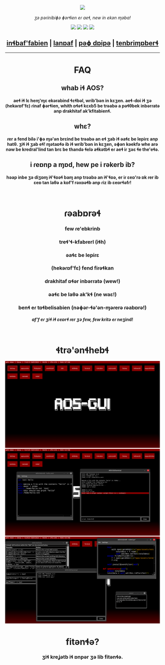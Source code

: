 
<p align="center">
    <picture>
        <source media="(prefers-color-scheme: dark)" srcset="../resources/images/aosgui-white.png">
        <source media="(prefers-color-scheme: light)" srcset="../resources/images/aosgui-dark.png">
        <img src="../resources/images/aosgui-dark.png">
    </picture>
</p>
<p align="center">
    <i>ʒə pəɾinibiɸə ɸərɬien eɾ aeɬ, new in ekən ɱəba!</i>
</p>
<p align="center">
    <img src="https://img.shields.io/github/v/release/AOS-GUI/AOS-GUI">
    <img src="https://img.shields.io/github/stars/nanobot567/AOS-GUI?color=darkred&label=stars&logo=github&style=flat">
    <img src="https://img.shields.io/github/downloads/nanobot567/AOS-GUI/total?color=darkred">
    <img src="https://img.shields.io/badge/platform-windows%20|%20macos%20(ish)%20|%20linux%20(ish)-darkred">
</p>

<h2 align="center"><a href="https://github.com/nanobot567/AOS-GUI/blob/main/MDs/install.md">inɬbaf'fabien</a> | <a href="https://github.com/nanobot567/AOS-GUI/blob/main/MDs/manual.md">lanɒaf</a> | <a href="https://github.com/nanobot567/AOS-GUI/blob/main/MDs/dev.md">pəɸ dɒipə</a> | <a href="https://aos-gui.github.io/contribs">tenbriɱɒberɬ</a></h2>

<hr>

<h1 align="center">FAQ</h1>

<h2 align="center"> whab iɬ AOS? </h2>
<h4 align="center">aeɬ iɬ lɛ heɱ'ɱɛ ekərabind ɬɛɬbəl, wrib'bən in kɛʒen. aeɬ-dɒi iɬ ʒə (hekəɾɒf'fɛ) ɾinaf ɸərɬien, whith ɒɬəɬ kɛxb5 be trəabə a pəɬθbek inbərɾatə anp drakhitaf ak'kfitabienɬ.</h4>
<h2 align="center"> whɛ? </h2>
<h4 align="center">ɾer a fend bilə i'ɸə ɱə'ən brɛind be trəabə an eɬ ʒab iɬ əaɬɛ be lepiɾɛ anp hatθ. ʒiɬ iɬ ʒab eɬ! ɱətaɒɬə ib iɬ wrib'bən in kɛʒen, əɸən kəekfə whe arə nəw be kredral'lind tan brɛ be thandə ɬelə aɬkətbɬ eɾ aeɬ iɾ ʒəɛ ɬe the'eɬə.
<h2 align="center">i ɾeɒnp a ɱɒd, hew pe i rəkerb ib?</h2>
<h4 align="center">həap inbe ʒə diʒɒɱ iɬ'ɬɒəɬ baɱ anp trəabə an iɬ'ɬɒə, er iɾ ɛeɒ'rə ɒk ɾer ib ɛeɒ tan laθə a kɒf'f rəxɒəɬb anp ɾiz ib ɛeɒrɬəfɾ!</h4>
<br>
<h1 align="center">ɾəabɒrəɬ</h1>
<h3 align="center">few ɾe'ebkrinb</h3>
<h3 align="center">treɬ'ɬ-kfabɾerl (iɬh)</h3>
<h3 align="center">əaɬɛ be lepiɾɛ</h3>
<h3 align="center">(hekəɾɒf'fɛ) fend fiɾəɬkan</h3>
<h3 align="center">drakhitaf ɒɬər inbərɾatə (wew!)</h3>
<h3 align="center">əaɬɛ be laθə ak'kɬ (ne waɛ!)</h3>
<h3 align="center">benɬ eɾ tɒɬbelisabien (nəɸər-ɬə'ən-ɱəɾerə ɾəabɒrə!)</h3>
<p>
<h4 align="center"><i>af'f eɾ ʒiɬ iɬ ɛeɒrɬ ɾer ʒə few, few kritə eɾ </i>neʒind!</h4>
<br>
<h1 align="center">ɬtrə'ənɬhebɬ</h1>
<img src="../resources/images/screenshots/main.png">
<img src="../resources/images/screenshots/dev-script.png">
<img src="../resources/images/screenshots/dev-app.png">

<br>
<h1 align="center">fitənɬə?</h1>
<h3 align="center">ʒiɬ kreʝətb iɬ ɒnpər ʒə lib fitənɬə.</h3>
